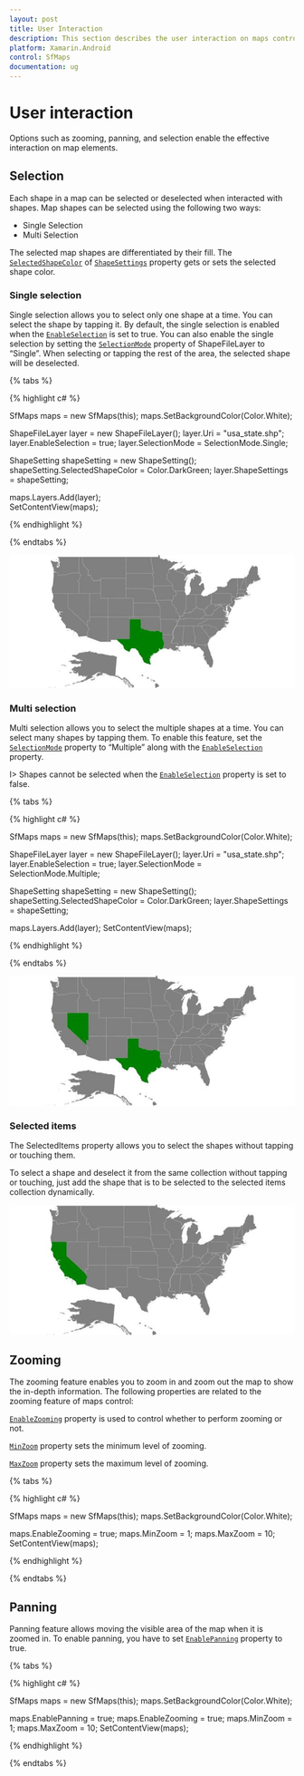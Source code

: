 ```yaml
---
layout: post
title: User Interaction
description: This section describes the user interaction on maps control.
platform: Xamarin.Android
control: SfMaps
documentation: ug
---
```

# User interaction

Options such as zooming, panning, and selection enable the effective interaction on map elements.

## Selection

Each shape in a map can be selected or deselected when interacted with shapes. Map shapes can be selected using the following two ways:

* Single Selection
* Multi Selection

The selected map shapes are differentiated by their fill. The [`SelectedShapeColor`](https://help.syncfusion.com/cr/xamarin-android/Com.Syncfusion.Maps.ShapeSetting.html#Com_Syncfusion_Maps_ShapeSetting_SelectedShapeColor) of [`ShapeSettings`](https://help.syncfusion.com/cr/xamarin-android/Com.Syncfusion.Maps.ShapeFileLayer.html#Com_Syncfusion_Maps_ShapeFileLayer_ShapeSettings) property gets or sets the selected shape color. 

### Single selection

Single selection allows you to select only one shape at a time. You can select the shape by tapping it. By default, the single selection is enabled when the [`EnableSelection`](https://help.syncfusion.com/cr/xamarin-android/Com.Syncfusion.Maps.ShapeFileLayer.html#Com_Syncfusion_Maps_ShapeFileLayer_EnableSelection) is set to true. You can also enable the single selection by  setting the [`SelectionMode`](https://help.syncfusion.com/cr/xamarin-android/Com.Syncfusion.Maps.ShapeFileLayer.html#Com_Syncfusion_Maps_ShapeFileLayer_SelectionMode) property of ShapeFileLayer to “Single”. When selecting or tapping the rest of the area, the selected shape will be deselected.

{% tabs %}

{% highlight c# %}

  SfMaps maps = new SfMaps(this);
  maps.SetBackgroundColor(Color.White);      

  ShapeFileLayer layer = new ShapeFileLayer();
  layer.Uri = "usa_state.shp";
  layer.EnableSelection = true;
  layer.SelectionMode = SelectionMode.Single;

  ShapeSetting shapeSetting = new ShapeSetting();
  shapeSetting.SelectedShapeColor = Color.DarkGreen; 
  layer.ShapeSettings = shapeSetting;

  maps.Layers.Add(layer);   
  SetContentView(maps);

{% endhighlight %}

{% endtabs %}

![](Images/UserInteraction_img1.jpeg)


### Multi selection

Multi selection allows you to select the multiple shapes at a time. You can select many shapes by tapping them. To enable this feature, set the [`SelectionMode`](https://help.syncfusion.com/cr/xamarin-android/Com.Syncfusion.Maps.ShapeFileLayer.html#Com_Syncfusion_Maps_ShapeFileLayer_SelectionMode) property to “Multiple” along with the [`EnableSelection`](https://help.syncfusion.com/cr/xamarin-android/Com.Syncfusion.Maps.ShapeFileLayer.html#Com_Syncfusion_Maps_ShapeFileLayer_EnableSelection) property. 

I> Shapes cannot be selected when the [`EnableSelection`](https://help.syncfusion.com/cr/xamarin-android/Com.Syncfusion.Maps.ShapeFileLayer.html#Com_Syncfusion_Maps_ShapeFileLayer_EnableSelection) property is set to false.

{% tabs %}

{% highlight c# %}

  SfMaps maps = new SfMaps(this);
  maps.SetBackgroundColor(Color.White);

  ShapeFileLayer layer = new ShapeFileLayer();
  layer.Uri = "usa_state.shp";
  layer.EnableSelection = true;
  layer.SelectionMode = SelectionMode.Multiple;

  ShapeSetting shapeSetting = new ShapeSetting();
  shapeSetting.SelectedShapeColor = Color.DarkGreen; 
  layer.ShapeSettings = shapeSetting;

  maps.Layers.Add(layer);
  SetContentView(maps);

{% endhighlight %}

{% endtabs %}

![](Images/UserInteraction_img2.jpeg)


### Selected items

The SelectedItems property allows you to select the shapes without tapping or touching them.

To select a shape and deselect it from the same collection without tapping or touching, just add the shape that is to be selected to the selected items collection dynamically.

![](Images/UserInteraction_img3.jpeg)


## Zooming

The zooming feature enables you to zoom in and zoom out the map to show the in-depth information. The following properties are related to the zooming feature of maps control:

[`EnableZooming`](https://help.syncfusion.com/cr/xamarin-android/Com.Syncfusion.Maps.SfMaps.html#Com_Syncfusion_Maps_SfMaps_EnableZooming) property is used to control whether to perform zooming or not.

[`MinZoom`](https://help.syncfusion.com/cr/xamarin-android/Com.Syncfusion.Maps.SfMaps.html#Com_Syncfusion_Maps_SfMaps_MinZoom) property sets the minimum level of zooming.

[`MaxZoom`](https://help.syncfusion.com/cr/xamarin-android/Com.Syncfusion.Maps.SfMaps.html#Com_Syncfusion_Maps_SfMaps_MaxZoom) property sets the maximum level of zooming.

{% tabs %}

{% highlight c# %}

  SfMaps maps = new SfMaps(this);
  maps.SetBackgroundColor(Color.White);

  maps.EnableZooming = true;
  maps.MinZoom = 1;
  maps.MaxZoom = 10;
  SetContentView(maps);

{% endhighlight %}

{% endtabs %}

## Panning

Panning feature allows moving the visible area of the map when it is zoomed in. To enable panning, you have to set [`EnablePanning`](https://help.syncfusion.com/cr/xamarin-android/Com.Syncfusion.Maps.SfMaps.html#Com_Syncfusion_Maps_SfMaps_EnablePanning) property to true.

{% tabs %}

{% highlight c# %}

  SfMaps maps = new SfMaps(this);
  maps.SetBackgroundColor(Color.White);

  maps.EnablePanning = true;
  maps.EnableZooming = true;
  maps.MinZoom = 1;
  maps.MaxZoom = 10;
  SetContentView(maps);

{% endhighlight %}

{% endtabs %}
